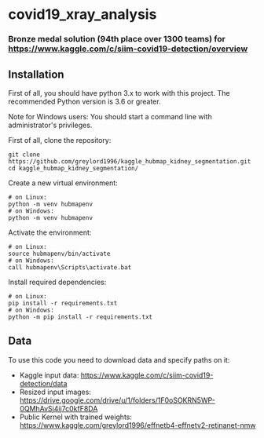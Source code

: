 # covid19_xray_analysis

### Bronze medal solution (94th place over 1300 teams) for https://www.kaggle.com/c/siim-covid19-detection/overview
## Installation

First of all, you should have python 3.x to work with this project. The recommended Python version is 3.6 or greater.

Note for Windows users: You should start a command line with administrator's privileges.

First of all, clone the repository:

    git clone https://github.com/greylord1996/kaggle_hubmap_kidney_segmentation.git
    cd kaggle_hubmap_kidney_segmentation/

Create a new virtual environment:

    # on Linux:
    python -m venv hubmapenv
    # on Windows:
    python -m venv hubmapenv

Activate the environment:

    # on Linux:
    source hubmapenv/bin/activate
    # on Windows:
    call hubmapenv\Scripts\activate.bat

Install required dependencies:

    # on Linux:
    pip install -r requirements.txt
    # on Windows:
    python -m pip install -r requirements.txt


## Data

To use this code you need to download data and specify paths on it:

- Kaggle input data: https://www.kaggle.com/c/siim-covid19-detection/data
- Resized input images: https://drive.google.com/drive/u/1/folders/1F0oSOKRN5WP-0QMhAvSj4ij7c0kfF8DA
- Public Kernel with trained weights: https://www.kaggle.com/greylord1996/effnetb4-effnetv2-retinanet-nmw

